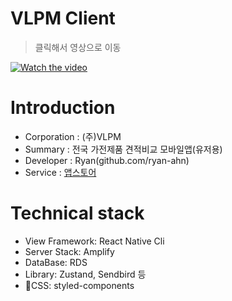# VLPM Client
> 클릭해서 영상으로 이동

[![Watch the video](https://platform-client-release.s3.ap-northeast-2.amazonaws.com/temp/vlpm.png)](https://youtu.be/-XkDzxSvvK8)

# Introduction

- Corporation : (주)VLPM
- Summary : 전국 가전제품 견적비교 모바일앱(유저용)
- Developer : Ryan(github.com/ryan-ahn)
- Service : [앱스토어](https://play.google.com/store/apps/details?id=com.vlpmclientsrelease&hl=ko-KR)

# Technical stack

- View Framework: React Native Cli
- Server Stack: Amplify
- DataBase: RDS
- Library: Zustand, Sendbird 등
- CSS: styled-components
